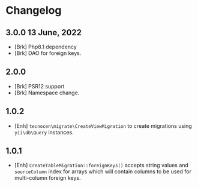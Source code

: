 Changelog
=========

3.0.0 13 June, 2022
-------------------

- [Brk] Php8.1 dependency
- [Brk] DAO for foreign keys.

2.0.0
-----

- [Brk] PSR12 support
- [Brk] Namespace change.

1.0.2
-----

- [Enh] `tecnocen\migrate\CreateViewMigration` to create migrations
  using `yii\db\Query` instances.

1.0.1
-----

- [Enh] `CreateTableMigration::foreignKeys()` accepts string values and
  `sourceColumn` index for arrays which will contain columns to be used
  for multi-column foreign keys.
